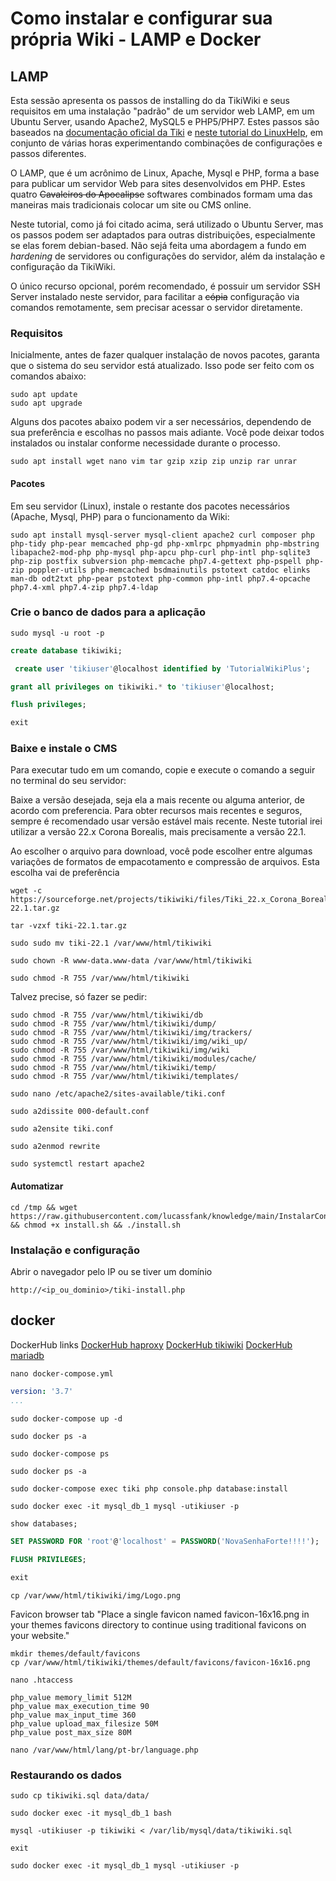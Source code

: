 # Como instalar e configurar sua própria Wiki - LAMP e Docker

## LAMP

Esta sessão apresenta os passos de installing do da TikiWiki e seus requisitos em uma instalação "padrão" de um servidor web LAMP, em um Ubuntu Server, usando Apache2, MySQL5 e PHP5/PHP7. Estes passos são baseados na [documentação oficial da Tiki](https://doc.tiki.org/Ubuntu-Install) e [neste tutorial do LinuxHelp](https://www.linuxhelp.com/how-to-install-tiki-wiki-cms-on-ubuntu19-04), em conjunto de várias horas experimentando combinações de configurações e passos diferentes.

O LAMP, que é um acrônimo de Linux, Apache, Mysql e PHP, forma a base para publicar um servidor Web para sites desenvolvidos em PHP. Estes quatro ~~Cavaleiros do Apocalipse~~ softwares combinados formam uma das maneiras mais tradicionais colocar um site ou CMS online.

Neste tutorial, como já foi citado acima, será utilizado o Ubuntu Server, mas os passos podem ser adaptados para outras distribuições, especialmente se elas forem debian-based. Não sejá feita uma abordagem a fundo em _hardening_ de servidores ou configurações do servidor, além da instalação e configuração da TikiWiki.

O único recurso opcional, porém recomendado, é possuir um servidor SSH Server instalado neste servidor, para facilitar a ~~cópia~~  configuração via comandos remotamente, sem precisar acessar o servidor diretamente.

### Requisitos

Inicialmente, antes de fazer qualquer instalação de novos pacotes, garanta que o sistema do seu servidor está atualizado. Isso pode ser feito com os comandos abaixo:

```ShellSession
sudo apt update
sudo apt upgrade
```
Alguns dos pacotes abaixo podem vir a ser necessários, dependendo de sua preferência e escolhas no passos mais adiante. Você pode deixar todos instalados ou instalar conforme necessidade durante o processo.

```ShellSession
sudo apt install wget nano vim tar gzip xzip zip unzip rar unrar
```

#### Pacotes

Em seu servidor (Linux), instale o restante dos pacotes necessários (Apache, Mysql, PHP) para o funcionamento da Wiki:

```ShellSession
sudo apt install mysql-server mysql-client apache2 curl composer php php-tidy php-pear memcached php-gd php-xmlrpc phpmyadmin php-mbstring libapache2-mod-php php-mysql php-apcu php-curl php-intl php-sqlite3 php-zip postfix subversion php-memcache php7.4-gettext php-pspell php-zip poppler-utils php-memcached bsdmainutils pstotext catdoc elinks man-db odt2txt php-pear pstotext php-common php-intl php7.4-opcache php7.4-xml php7.4-zip php7.4-ldap
```
### Crie o banco de dados para a aplicação


```ShellSession
sudo mysql -u root -p
```

```sql
create database tikiwiki;
```

```sql
 create user 'tikiuser'@localhost identified by 'TutorialWikiPlus';
```

```sql
grant all privileges on tikiwiki.* to 'tikiuser'@localhost;
```

```sql
flush privileges;
```

```sql
exit
```

### Baixe e instale o CMS

Para executar tudo em um comando, copie e execute o comando a seguir no terminal do seu servidor:

Baixe a versão desejada, seja ela a mais recente ou alguma anterior, de acordo com preferencia. Para obter recursos mais recentes e seguros, sempre é recomendado usar versão estável mais recente. Neste tutorial irei utilizar a versão 22.x Corona Borealis, mais precisamente a versão 22.1.

Ao escolher o arquivo para download, você pode escolher entre algumas variações de formatos de empacotamento e compressão de arquivos. Esta escolha vai de preferência

```ShellSession
wget -c https://sourceforge.net/projects/tikiwiki/files/Tiki_22.x_Corona_Borealis/22.1/tiki-22.1.tar.gz
```

```ShellSession
tar -vzxf tiki-22.1.tar.gz
```

```ShellSession
sudo sudo mv tiki-22.1 /var/www/html/tikiwiki
```

```ShellSession
sudo chown -R www-data.www-data /var/www/html/tikiwiki
```

```ShellSession
sudo chmod -R 755 /var/www/html/tikiwiki
```

Talvez precise, só fazer se pedir:

```ShellSession
sudo chmod -R 755 /var/www/html/tikiwiki/db
sudo chmod -R 755 /var/www/html/tikiwiki/dump/
sudo chmod -R 755 /var/www/html/tikiwiki/img/trackers/
sudo chmod -R 755 /var/www/html/tikiwiki/img/wiki_up/
sudo chmod -R 755 /var/www/html/tikiwiki/img/wiki
sudo chmod -R 755 /var/www/html/tikiwiki/modules/cache/
sudo chmod -R 755 /var/www/html/tikiwiki/temp/
sudo chmod -R 755 /var/www/html/tikiwiki/templates/
```

```ShellSession
sudo nano /etc/apache2/sites-available/tiki.conf
```

```ShellSession
sudo a2dissite 000-default.conf
```

```ShellSession
sudo a2ensite tiki.conf
```

```ShellSession
sudo a2enmod rewrite
```

```ShellSession
sudo systemctl restart apache2
```


#### Automatizar


```ShellSession
cd /tmp && wget https://raw.githubusercontent.com/lucassfank/knowledge/main/InstalarConfigurarWikiTutorial/extra/lamp/install.sh && chmod +x install.sh && ./install.sh
```


### Instalação e configuração

Abrir o navegador pelo IP ou se tiver um domínio

```
http://<ip_ou_dominio>/tiki-install.php
```


## docker

DockerHub links
[DockerHub haproxy](https://hub.docker.com/_/haproxy)
[DockerHub tikiwiki](https://hub.docker.com/r/tikiwiki/tikiwiki)
[DockerHub mariadb](https://hub.docker.com/_/mariadb)

```ShellSession
nano docker-compose.yml
```

```yml
version: '3.7'
...
```

```ShellSession
sudo docker-compose up -d
```

```ShellSession
sudo docker ps -a
```

```ShellSession
sudo docker-compose ps
```

```ShellSession
sudo docker ps -a
```

```ShellSession
sudo docker-compose exec tiki php console.php database:install
```

```ShellSession
sudo docker exec -it mysql_db_1 mysql -utikiuser -p
```

```sql
show databases;
```

```sql
SET PASSWORD FOR 'root'@'localhost' = PASSWORD('NovaSenhaForte!!!!');
```

```sql
FLUSH PRIVILEGES;
```

```sql
exit
```

```ShellSession
cp /var/www/html/tikiwiki/img/Logo.png
```

Favicon browser tab
"Place a single favicon named favicon-16x16.png in your themes favicons directory to continue using traditional favicons on your website."

```ShellSession
mkdir themes/default/favicons
cp /var/www/html/tikiwiki/themes/default/favicons/favicon-16x16.png
```

```ShellSession
nano .htaccess
```

```
php_value memory_limit 512M
php_value max_execution_time 90
php_value max_input_time 360
php_value upload_max_filesize 50M
php_value post_max_size 80M
```

```ShellSession
nano /var/www/html/lang/pt-br/language.php
```

### Restaurando os dados

```ShellSession
sudo cp tikiwiki.sql data/data/
```

```ShellSession
sudo docker exec -it mysql_db_1 bash
```

```ShellSession
mysql -utikiuser -p tikiwiki < /var/lib/mysql/data/tikiwiki.sql
```

```ShellSession
exit
```

```ShellSession
sudo docker exec -it mysql_db_1 mysql -utikiuser -p
```
